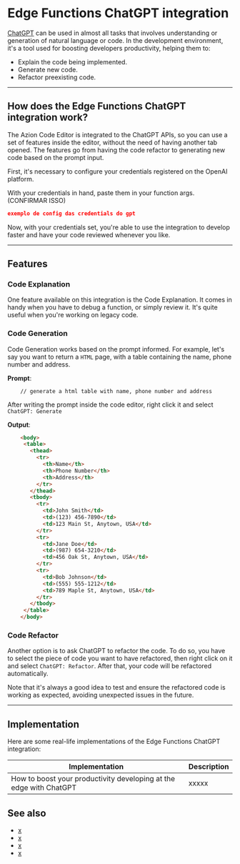 # Edge Functions ChatGPT integration

[ChatGPT]() can be used in almost all tasks that involves understanding or generation of natural language or code. In the development environment, it's a tool used for boosting developers productivity, helping them to:

- Explain the code being implemented.
- Generate new code.
- Refactor preexisting code.

---

## How does the Edge Functions ChatGPT integration work?

The Azion Code Editor is integrated to the ChatGPT APIs, so you can use a set of features inside the editor, without the need of having another tab opened. The features go from having the code refactor to generating new code based on the prompt input.

First, it's necessary to configure your credentials registered on the OpenAI platform.

With your credentials in hand, paste them in your function args.(CONFIRMAR ISSO)

```json
exemplo de config das credentials do gpt
```

Now, with your credentials set, you're able to use the integration to develop faster and have your code reviewed whenever you like.

---

## Features

### Code Explanation

One feature available on this integration is the Code Explanation. It comes in handy when you have to debug a function, or simply review it. It's quite useful when you're working on legacy code.

### Code Generation

Code Generation works based on the prompt informed. For example, let's say you want to return a `HTML` page, with a table containing the name, phone number and address.

**Prompt**: 
```
    // generate a html table with name, phone number and address
```

After writing the prompt inside the code editor, right click it and select `ChatGPT: Generate`

**Output**:
```html
    <body>
     <table>
       <thead>
         <tr>
           <th>Name</th>
           <th>Phone Number</th>
           <th>Address</th>
         </tr>
       </thead>
       <tbody>
         <tr>
           <td>John Smith</td>
           <td>(123) 456-7890</td>
           <td>123 Main St, Anytown, USA</td>
         </tr>
         <tr>
           <td>Jane Doe</td>
           <td>(987) 654-3210</td>
           <td>456 Oak St, Anytown, USA</td>
         </tr>
         <tr>
           <td>Bob Johnson</td>
           <td>(555) 555-1212</td>
           <td>789 Maple St, Anytown, USA</td>
         </tr>
       </tbody>
     </table>
    </body>
```

### Code Refactor

Another option is to ask ChatGPT to refactor the code. To do so, you have to select the piece of code you want to have refactored, then right click on it and select `ChatGPT: Refactor`. After that, your code will be refactored automatically. 

Note that it's always a good idea to test and ensure the refactored code is working as expected, avoiding unexpected issues in the future.

---

## Implementation

Here are some real-life implementations of the Edge Functions ChatGPT integration:

| Implementation | Description   |
|---|---|
|  How to boost your productivity developing at the edge with ChatGPT| xxxxx |


## See also

- [x]()
- [x]()
- [x]()
- [x]()